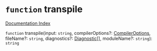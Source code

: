 # `function` transpile

[Documentation Index](../README.md)

`function` transpile(input: `string`, compilerOptions?: [CompilerOptions](../interface.CompilerOptions/README.md), fileName?: `string`, diagnostics?: [Diagnostic](../interface.Diagnostic/README.md)\[], moduleName?: `string`): `string`